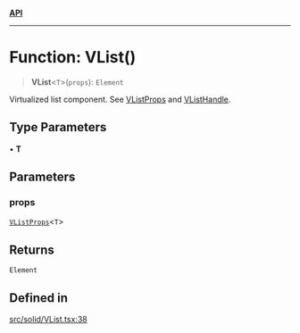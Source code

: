 [**API**](../../API.md)

***

# Function: VList()

> **VList**\<`T`\>(`props`): `Element`

Virtualized list component. See [VListProps](../interfaces/VListProps.md) and [VListHandle](../interfaces/VListHandle.md).

## Type Parameters

• **T**

## Parameters

### props

[`VListProps`](../interfaces/VListProps.md)\<`T`\>

## Returns

`Element`

## Defined in

[src/solid/VList.tsx:38](https://github.com/inokawa/virtua/blob/0a4513b80d8d679540fff553774df27612ecd80e/src/solid/VList.tsx#L38)
